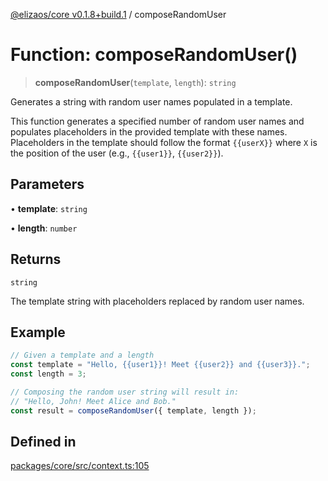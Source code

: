 [@elizaos/core v0.1.8+build.1](../index.md) / composeRandomUser

# Function: composeRandomUser()

> **composeRandomUser**(`template`, `length`): `string`

Generates a string with random user names populated in a template.

This function generates a specified number of random user names and populates placeholders
in the provided template with these names. Placeholders in the template should follow the format `{{userX}}`
where `X` is the position of the user (e.g., `{{user1}}`, `{{user2}}`).

## Parameters

• **template**: `string`

• **length**: `number`

## Returns

`string`

The template string with placeholders replaced by random user names.

## Example

```ts
// Given a template and a length
const template = "Hello, {{user1}}! Meet {{user2}} and {{user3}}.";
const length = 3;

// Composing the random user string will result in:
// "Hello, John! Meet Alice and Bob."
const result = composeRandomUser({ template, length });
```

## Defined in

[packages/core/src/context.ts:105](https://github.com/gaiaaiagent/GAIA/blob/main/packages/core/src/context.ts#L105)
